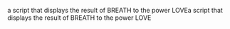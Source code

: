 a script that displays the result of BREATH to the power LOVEa script that displays the result of BREATH to the power LOVE

